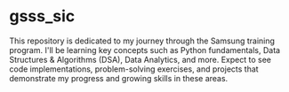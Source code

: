 # gsss_sic
This repository is dedicated to my journey through the Samsung training program. I'll be learning key concepts such as Python fundamentals, Data Structures &amp; Algorithms (DSA), Data Analytics, and more. Expect to see code implementations, problem-solving exercises, and projects that demonstrate my progress and growing skills in these areas.
